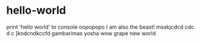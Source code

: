 # hello-world
print 'hello world' to console
oopopopo
I am also the beast!
msskjcdcd cdc d c
]kndcndkccfd
gambarimas
yosha
wow grape
new world